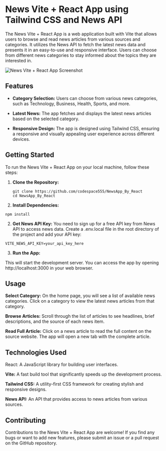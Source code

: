 # News Vite + React App using Tailwind CSS and News API

The News Vite + React App is a web application built with Vite that allows users to browse and read news articles from various sources and categories. It utilizes the News API to fetch the latest news data and presents it in an easy-to-use and responsive interface. Users can choose from different news categories to stay informed about the topics they are interested in.

![News Vite + React App Screenshot](https://clipchamp.com/watch/OHxeT3i99to)

## Features

- **Category Selection:** Users can choose from various news categories, such as Technology, Business, Health, Sports, and more.

- **Latest News:** The app fetches and displays the latest news articles based on the selected category.

- **Responsive Design:** The app is designed using Tailwind CSS, ensuring a responsive and visually appealing user experience across different devices.

## Getting Started

To run the News Vite + React App on your local machine, follow these steps:

1. **Clone the Repository:**
   ```
   git clone https://github.com/codespace555/NewsApp_By_React
   cd NewsApp_By_React
2. **Install Dependencies:**
  ```
  npm install
```
2. **Get News API Key:**
   You need to sign up for a free API key from News API to access news data. Create a .env.local file in the root directory of the project and add your API key:
  ```
 VITE_NEWS_API_KEY=your_api_key_here
```
3. **Run the App:**

This will start the development server. You can access the app by opening http://localhost:3000 in your web browser.


## Usage
**Select Category:** On the home page, you will see a list of available news categories. Click on a category to view the latest news articles from that category.

**Browse Articles:** Scroll through the list of articles to see headlines, brief descriptions, and the source of each news item.

**Read Full Article:** Click on a news article to read the full content on the source website. The app will open a new tab with the complete article.

## Technologies Used
React: A JavaScript library for building user interfaces.

**Vite:** A fast build tool that significantly speeds up the development process.

**Tailwind CSS:** A utility-first CSS framework for creating stylish and responsive designs.

**News API:** An API that provides access to news articles from various sources.

## Contributing
Contributions to the News Vite + React App are welcome! If you find any bugs or want to add new features, please submit an issue or a pull request on the GitHub repository.
